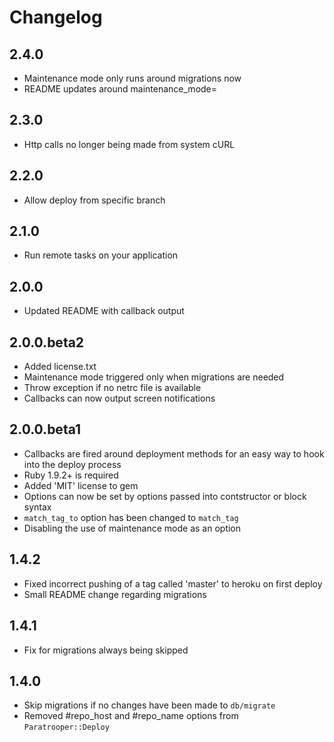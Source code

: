 # Changelog

## 2.4.0

- Maintenance mode only runs around migrations now
- README updates around maintenance_mode=

## 2.3.0

- Http calls no longer being made from system cURL

## 2.2.0

- Allow deploy from specific branch

## 2.1.0

- Run remote tasks on your application

## 2.0.0

- Updated README with callback output

## 2.0.0.beta2

- Added license.txt
- Maintenance mode triggered only when migrations are needed
- Throw exception if no netrc file is available
- Callbacks can now output screen notifications

## 2.0.0.beta1

- Callbacks are fired around deployment methods for an easy way to hook into
  the deploy process
- Ruby 1.9.2+ is required
- Added 'MIT' license to gem
- Options can now be set by options passed into contstructor or block syntax
- `match_tag_to` option has been changed to `match_tag`
- Disabling the use of maintenance mode as an option

## 1.4.2

- Fixed incorrect pushing of a tag called 'master' to heroku on first deploy
- Small README change regarding migrations

## 1.4.1

- Fix for migrations always being skipped

## 1.4.0

- Skip migrations if no changes have been made to `db/migrate`
- Removed #repo_host and #repo_name options from `Paratrooper::Deploy`
